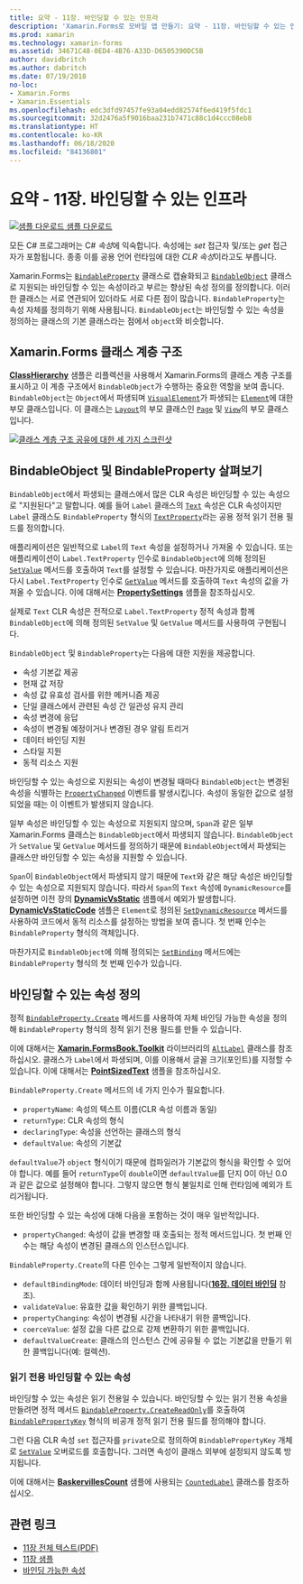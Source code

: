 ```yaml
---
title: 요약 - 11장. 바인딩할 수 있는 인프라
description: 'Xamarin.Forms로 모바일 앱 만들기: 요약 - 11장. 바인딩할 수 있는 인프라'
ms.prod: xamarin
ms.technology: xamarin-forms
ms.assetid: 34671C48-0ED4-4B76-A33D-D6505390DC5B
author: davidbritch
ms.author: dabritch
ms.date: 07/19/2018
no-loc:
- Xamarin.Forms
- Xamarin.Essentials
ms.openlocfilehash: edc3dfd97457fe93a04edd82574f6ed419f5fdc1
ms.sourcegitcommit: 32d2476a5f9016baa231b7471c88c1d4ccc08eb8
ms.translationtype: HT
ms.contentlocale: ko-KR
ms.lasthandoff: 06/18/2020
ms.locfileid: "84136801"
---
```

# <a name="summary-of-chapter-11-the-bindable-infrastructure"></a>요약 - 11장. 바인딩할 수 있는 인프라

[![샘플 다운로드](~/media/shared/download.png) 샘플 다운로드](https://github.com/xamarin/xamarin-forms-book-samples/tree/master/Chapter11)

모든 C# 프로그래머는 C# *속성*에 익숙합니다. 속성에는 *set* 접근자 및/또는 *get* 접근자가 포함됩니다. 종종 이를 공용 언어 런타임에 대한 *CLR 속성*이라고도 부릅니다.

Xamarin.Forms는 [`BindableProperty`](xref:Xamarin.Forms.BindableProperty) 클래스로 캡슐화되고 [`BindableObject`](xref:Xamarin.Forms.BindableObject) 클래스로 지원되는 바인딩할 수 있는 속성이라고 부르는 향상된 속성 정의를 정의합니다. 이러한 클래스는 서로 연관되어 있더라도 서로 다른 점이 많습니다. `BindableProperty`는 속성 자체를 정의하기 위해 사용됩니다. `BindableObject`는 바인딩할 수 있는 속성을 정의하는 클래스의 기본 클래스라는 점에서 `object`와 비슷합니다.

## <a name="the-xamarinforms-class-hierarchy"></a>Xamarin.Forms 클래스 계층 구조

[**ClassHierarchy**](https://github.com/xamarin/xamarin-forms-book-samples/tree/master/Chapter11/ClassHierarchy) 샘플은 리플렉션을 사용해서 Xamarin.Forms의 클래스 계층 구조를 표시하고 이 계층 구조에서 `BindableObject`가 수행하는 중요한 역할을 보여 줍니다. `BindableObject`는 `Object`에서 파생되며 [`VisualElement`](xref:Xamarin.Forms.VisualElement)가 파생되는 [`Element`](xref:Xamarin.Forms.Element)에 대한 부모 클래스입니다. 이 클래스는 [`Layout`](xref:Xamarin.Forms.Layout)의 부모 클래스인 [`Page`](xref:Xamarin.Forms.Page) 및 [`View`](xref:Xamarin.Forms.View)의 부모 클래스입니다.

[![클래스 계층 구조 공유에 대한 세 가지 스크린샷](images/ch11fg01-small.png "클래스 계층 구조 공유")](images/ch11fg01-large.png#lightbox "클래스 계층 구조 공유")

## <a name="a-peek-into-bindableobject-and-bindableproperty"></a>BindableObject 및 BindableProperty 살펴보기

`BindableObject`에서 파생되는 클래스에서 많은 CLR 속성은 바인딩할 수 있는 속성으로 "지원된다"고 말합니다. 예를 들어 `Label` 클래스의 [`Text`](xref:Xamarin.Forms.Label.Text) 속성은 CLR 속성이지만 `Label` 클래스도 `BindableProperty` 형식의 [`TextProperty`](xref:Xamarin.Forms.Label.TextProperty)라는 공용 정적 읽기 전용 필드를 정의합니다.

애플리케이션은 일반적으로 `Label`의 `Text` 속성을 설정하거나 가져올 수 있습니다. 또는 애플리케이션이 `Label.TextProperty` 인수로 `BindableObject`에 의해 정의된 [`SetValue`](xref:Xamarin.Forms.BindableObject.SetValue(Xamarin.Forms.BindableProperty,System.Object)) 메서드를 호출하여 `Text`를 설정할 수 있습니다. 마찬가지로 애플리케이션은 다시 `Label.TextProperty` 인수로 [`GetValue`](xref:Xamarin.Forms.BindableObject.GetValue(Xamarin.Forms.BindableProperty)) 메서드를 호출하여 `Text` 속성의 값을 가져올 수 있습니다. 이에 대해서는 [**PropertySettings**](https://github.com/xamarin/xamarin-forms-book-samples/tree/master/Chapter11/PropertySettings) 샘플을 참조하십시오.

실제로 `Text` CLR 속성은 전적으로 `Label.TextProperty` 정적 속성과 함께 `BindableObject`에 의해 정의된 `SetValue` 및 `GetValue` 메서드를 사용하여 구현됩니다.

`BindableObject` 및 `BindableProperty`는 다음에 대한 지원을 제공합니다.

- 속성 기본값 제공
- 현재 값 저장
- 속성 값 유효성 검사를 위한 메커니즘 제공
- 단일 클래스에서 관련된 속성 간 일관성 유지 관리
- 속성 변경에 응답
- 속성이 변경될 예정이거나 변경된 경우 알림 트리거
- 데이터 바인딩 지원
- 스타일 지원
- 동적 리소스 지원

바인딩할 수 있는 속성으로 지원되는 속성이 변경될 때마다 `BindableObject`는 변경된 속성을 식별하는 [`PropertyChanged`](xref:Xamarin.Forms.BindableObject.PropertyChanged) 이벤트를 발생시킵니다. 속성이 동일한 값으로 설정되었을 때는 이 이벤트가 발생되지 않습니다.

일부 속성은 바인딩할 수 있는 속성으로 지원되지 않으며, `Span`과 같은 일부 Xamarin.Forms 클래스는 `BindableObject`에서 파생되지 않습니다. `BindableObject`가 `SetValue` 및 `GetValue` 메서드를 정의하기 때문에 `BindableObject`에서 파생되는 클래스만 바인딩할 수 있는 속성을 지원할 수 있습니다.

`Span`이 `BindableObject`에서 파생되지 않기 때문에 `Text`와 같은 해당 속성은 바인딩할 수 있는 속성으로 지원되지 않습니다. 따라서 `Span`의 `Text` 속성에 `DynamicResource`를 설정하면 이전 장의 [**DynamicVsStatic**](https://github.com/xamarin/xamarin-forms-book-samples/tree/master/Chapter10/DynamicVsStatic) 샘플에서 예외가 발생합니다. [**DynamicVsStaticCode**](https://github.com/xamarin/xamarin-forms-book-samples/tree/master/Chapter11/DynamicVsStaticCode) 샘플은 `Element`로 정의된 [`SetDynamicResource`](xref:Xamarin.Forms.Element.SetDynamicResource(Xamarin.Forms.BindableProperty,System.String)) 메서드를 사용하여 코드에서 동적 리소스를 설정하는 방법을 보여 줍니다. 첫 번째 인수는 `BindableProperty` 형식의 객체입니다.

마찬가지로 `BindableObject`에 의해 정의되는 [`SetBinding`](xref:Xamarin.Forms.BindableObject.SetBinding(Xamarin.Forms.BindableProperty,Xamarin.Forms.BindingBase)) 메서드에는 `BindableProperty` 형식의 첫 번째 인수가 있습니다.

## <a name="defining-bindable-properties"></a>바인딩할 수 있는 속성 정의

정적 [`BindableProperty.Create`](xref:Xamarin.Forms.BindableProperty.Create(System.String,System.Type,System.Type,System.Object,Xamarin.Forms.BindingMode,Xamarin.Forms.BindableProperty.ValidateValueDelegate,Xamarin.Forms.BindableProperty.BindingPropertyChangedDelegate,Xamarin.Forms.BindableProperty.BindingPropertyChangingDelegate,Xamarin.Forms.BindableProperty.CoerceValueDelegate,Xamarin.Forms.BindableProperty.CreateDefaultValueDelegate)) 메서드를 사용하여 자체 바인딩 가능한 속성을 정의해 `BindableProperty` 형식의 정적 읽기 전용 필드를 만들 수 있습니다.

이에 대해서는 [**Xamarin.FormsBook.Toolkit**](https://github.com/xamarin/xamarin-forms-book-samples/tree/master/Libraries/Xamarin.FormsBook.Toolkit) 라이브러리의 [`AltLabel`](https://github.com/xamarin/xamarin-forms-book-samples/blob/master/Libraries/Xamarin.FormsBook.Toolkit/Xamarin.FormsBook.Toolkit/AltLabel.cs) 클래스를 참조하십시오. 클래스가 `Label`에서 파생되며, 이를 이용해서 글꼴 크기(포인트)를 지정할 수 있습니다. 이에 대해서는 [**PointSizedText**](https://github.com/xamarin/xamarin-forms-book-samples/tree/master/Chapter11/PointSizedText) 샘플을 참조하십시오.

`BindableProperty.Create` 메서드의 네 가지 인수가 필요합니다.

- `propertyName`: 속성의 텍스트 이름(CLR 속성 이름과 동일)
- `returnType`: CLR 속성의 형식
- `declaringType`: 속성을 선언하는 클래스의 형식
- `defaultValue`: 속성의 기본값

`defaultValue`가 `object` 형식이기 때문에 컴파일러가 기본값의 형식을 확인할 수 있어야 합니다. 예를 들어 `returnType`이 `double`이면 `defaultValue`를 단지 0이 아닌 0.0과 같은 값으로 설정해야 합니다. 그렇지 않으면 형식 불일치로 인해 런타임에 예외가 트리거됩니다.

또한 바인딩할 수 있는 속성에 대해 다음을 포함하는 것이 매우 일반적입니다.

- `propertyChanged`: 속성이 값을 변경할 때 호출되는 정적 메서드입니다. 첫 번째 인수는 해당 속성이 변경된 클래스의 인스턴스입니다.

`BindableProperty.Create`의 다른 인수는 그렇게 일반적이지 않습니다.

- `defaultBindingMode`: 데이터 바인딩과 함께 사용됩니다([**16장. 데이터 바인딩**](chapter16.md) 참조).
- `validateValue`: 유효한 값을 확인하기 위한 콜백입니다.
- `propertyChanging`: 속성이 변경될 시간을 나타내기 위한 콜백입니다.
- `coerceValue`: 설정 값을 다른 값으로 강제 변환하기 위한 콜백입니다.
- `defaultValueCreate`: 클래스의 인스턴스 간에 공유될 수 없는 기본값을 만들기 위한 콜백입니다(예: 컬렉션).

### <a name="the-read-only-bindable-property"></a>읽기 전용 바인딩할 수 있는 속성

바인딩할 수 있는 속성은 읽기 전용일 수 있습니다. 바인딩할 수 있는 읽기 전용 속성을 만들려면 정적 메서드 [`BindableProperty.CreateReadOnly`](xref:Xamarin.Forms.BindableProperty.CreateReadOnly(System.String,System.Type,System.Type,System.Object,Xamarin.Forms.BindingMode,Xamarin.Forms.BindableProperty.ValidateValueDelegate,Xamarin.Forms.BindableProperty.BindingPropertyChangedDelegate,Xamarin.Forms.BindableProperty.BindingPropertyChangingDelegate,Xamarin.Forms.BindableProperty.CoerceValueDelegate,Xamarin.Forms.BindableProperty.CreateDefaultValueDelegate))를 호출하여 [`BindablePropertyKey`](xref:Xamarin.Forms.BindablePropertyKey) 형식의 비공개 정적 읽기 전용 필드를 정의해야 합니다.

그런 다음 CLR 속성 `set` 접근자를 `private`으로 정의하여 `BindablePropertyKey` 개체로 [`SetValue`](xref:Xamarin.Forms.BindableObject.SetValue(Xamarin.Forms.BindablePropertyKey,System.Object)) 오버로드를 호출합니다. 그러면 속성이 클래스 외부에 설정되지 않도록 방지됩니다.

이에 대해서는 [**BaskervillesCount**](https://github.com/xamarin/xamarin-forms-book-samples/tree/master/Chapter11/BaskervillesCount) 샘플에 사용되는 [`CountedLabel`](https://github.com/xamarin/xamarin-forms-book-samples/blob/master/Libraries/Xamarin.FormsBook.Toolkit/Xamarin.FormsBook.Toolkit/CountedLabel.cs) 클래스를 참조하십시오.

## <a name="related-links"></a>관련 링크

- [11장 전체 텍스트(PDF)](https://download.xamarin.com/developer/xamarin-forms-book/XamarinFormsBook-Ch11-Apr2016.pdf)
- [11장 샘플](https://github.com/xamarin/xamarin-forms-book-samples/tree/master/Chapter11)
- [바인딩 가능한 속성](~/xamarin-forms/xaml/bindable-properties.md)
